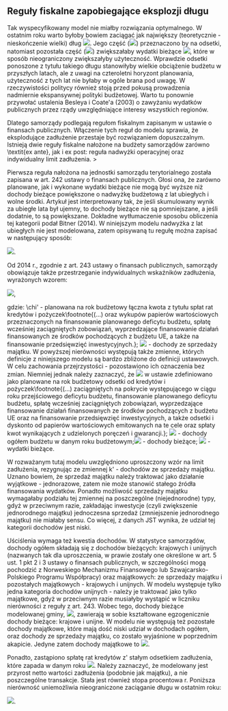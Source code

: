 ## Reguły fiskalne zapobiegające eksplozji długu

Tak wyspecyfikowany model nie miałby rozwiązania optymalnego. W ostatnim roku warto byłoby bowiem zaciągać jak największy (teoretycznie - nieskończenie wielki) dług <img src="https://render.githubusercontent.com/render/math?math=z_{4}^{*}">. Jego część (<img src="https://render.githubusercontent.com/render/math?math=r z_{4}^{*}">) przeznaczono by na odsetki, natomiast pozostała część (<img src="https://render.githubusercontent.com/render/math?math=\left(1 - r) z_{4}^{*}">) zwiększałaby wydatki bieżące <img src="https://render.githubusercontent.com/render/math?math=c_{4}">, które w sposób nieograniczony zwiększałyby użyteczność. Wprawdzie odsetki ponoszone z tytułu takiego długu stanowiłyby wielkie obciążenie budżetu w przyszłych latach, ale z uwagi na czteroletni horyzont planowania, użyteczność z tych lat nie byłaby w ogóle brana pod uwagę. W rzeczywistości politycy również stoją przed pokusą prowadzenia nadmiernie ekspansywnej polityki budżetowej. Warto tu ponownie przywołać ustalenia Besleya i Coate'a (2003) o zawyżaniu wydatków publicznych przez rządy uwzględniające interesy wszystkich regionów.  

Dlatego samorządy podlegają regułom fiskalnym zapisanym w ustawie o finansach publicznych. Włączenie tych reguł do modelu sprawia, że eksplodujące zadłużenie przestaje być rozwiązaniem dopuszczalnym. Istnieją dwie reguły fiskalne nałożone na budżety samorządów zarówno \textit{ex ante}, jak i ex post: reguła nadwyżki operacyjnej oraz indywidualny limit zadłużenia. >

Pierwsza reguła nałożona na jednostki samorządu terytorialnego została zapisana w art. 242 ustawy o finansach publicznych. Głosi ona, że zarówno planowane, jak i wykonane wydatki bieżące nie mogą być wyższe niż dochody bieżące powiększone o nadwyżkę budżetową z lat ubiegłych i wolne środki. Artykuł jest interpretowany tak, że jeśli skumulowany wynik za ubiegłe lata był ujemny, to dochody bieżące nie są pomniejszane, a jeśli dodatnie, to są powiększane. Dokładne wytłumaczenie sposobu obliczenia tej kategorii podał Bitner (2014). W niniejszym modelu nadwyżka z lat ubiegłych nie jest modelowana, zatem opisywaną tu regułę można zapisać w następujący sposób: 

<img src="https://render.githubusercontent.com/render/math?math=c_{t} + rb_{t} \leq y_{t}">.

Od 2014 r., zgodnie z art. 243 ustawy o finansach publicznych, samorządy obowiązuje także przestrzeganie indywidualnych wskaźników zadłużenia, wyrażonych wzorem:     

<img src="https://render.githubusercontent.com/render/math?math=\frac{\chi'_{t} b_{t} + r_{t} b_{t}}{y_{t} + k'_{t} + u_{t}} \leq \frac{1}{3} \sum_{\tau=t-3}^{t-1} \frac{y_{\tau} + k'_{\tau} - c_{\tau} - rb_{\tau}}{y_{\tau} + k'_{\tau} + u_{\tau}}">,

gdzie: \chi' - planowana na rok budżetowy łączna kwota z tytułu spłat rat kredytów i pożyczek\footnote{(...) oraz wykupów papierów wartościowych przeznaczonych na finansowanie planowanego deficytu budżetu, spłatę wcześniej zaciągniętych zobowiązań, wyprzedzające finansowanie działań  finansowanych ze środków pochodzących z budżetu UE, a także na finansowanie przedsięwzięć inwestycyjnych.}; <img src="https://render.githubusercontent.com/render/math?math=k'"> - dochody ze sprzedaży majątku. W powyższej nierówności występują także zmienne, których definicje z niniejszego modelu są bardzo zbliżone do definicji ustawowych. W celu zachowania przejrzystości - pozostawiono ich oznaczenia bez zmian. Niemniej jednak należy zaznaczyć, że <img src="https://render.githubusercontent.com/render/math?math=rb"> w ustawie zdefiniowano jako planowane na rok budżetowy odsetki od kredytów i pożyczek\footnote{(...) zaciągniętych na pokrycie występującego w ciągu roku przejściowego deficytu budżetu, finansowanie planowanego deficytu budżetu, spłatę wcześniej zaciągniętych zobowiązań, wyprzedzające finansowanie działań finansowanych ze środków pochodzących z budżetu UE oraz na finansowanie przedsięwzięć inwestycyjnych, a także odsetki i dyskonto od papierów wartościowych emitowanych na te cele oraz spłaty kwot wynikających z udzielonych poręczeń i gwarancji.}; <img src="https://render.githubusercontent.com/render/math?math=y + k' + u"> - dochody ogółem budżetu w danym roku budżetowym;<img src="https://render.githubusercontent.com/render/math?math=y"> - dochody bieżące; <img src="https://render.githubusercontent.com/render/math?math=c"> - wydatki bieżące.       

W rozważanym tutaj modelu uwzględniono uproszczony wzór na limit zadłużenia, rezygnując ze zmiennej k' - dochodów ze sprzedaży majątku. Uznano bowiem, że sprzedaż majątku należy traktować jako działanie wyjątkowe - jednorazowe, zatem nie może stanowić stałego źródła finansowania wydatków. Ponadto możliwość sprzedaży majątku wymagałaby podziału tej zmiennej na poszczególne (niejednorodne) typy, gdyż w przeciwnym razie, zakładając inwestycje (czyli zwiększenie jednorodnego majątku) jednoczesna sprzedaż (zmniejszenie jednorodnego majątku) nie miałaby sensu. Co więcej, z danych JST wynika, że udział tej kategorii dochodów jest niski.

Uściślenia wymaga też kwestia dochodów. W statystyce samorządów, dochody ogółem składają się z dochodów bieżących: krajowych i unijnych (nazwanych tak dla uproszczenia, w prawie zostały one określone w art. 5 ust. 1 pkt 2 i 3 ustawy o finansach publicznych, w szczególności mogą pochodzić z Norweskiego Mechanizmu Finansowego lub Szwajcarsko-Polskiego Programu Współpracy) oraz majątkowych: ze sprzedaży majątku i pozostałych majątkowych - krajowych i unijnych. W modelu występuje tylko jedna kategoria dochodów unijnych - należy je traktować jako tylko majątkowe, gdyż w przeciwnym razie musiałyby wystąpić w liczniku nierówności z reguły z art. 243. Wobec tego, dochody bieżące modelowanej gminy, <img src="https://render.githubusercontent.com/render/math?math=y_{t}">, zawierają w sobie kształtowane egzogenicznie dochody bieżące: krajowe i unijne. W modelu nie występują też pozostałe dochody majątkowe, które mają dość niski udział w dochodach ogółem, oraz dochody ze sprzedaży majątku, co zostało wyjaśnione w poprzednim akapicie. Jedyne zatem dochody majątkowe to <img src="https://render.githubusercontent.com/render/math?math=u_{t}">.     

Ponadto, zastąpiono spłatę rat kredytów z' stałym odsetkiem zadłużenia, które zapada w danym roku <img src="https://render.githubusercontent.com/render/math?math=\chi \cdot b_{t}">. Należy zaznaczyć, że modelowany jest przyrost netto wartości zadłużenia (podobnie jak majątku), a nie poszczególne transakcje. Stała jest również stopa procentowa r. Poniższa nierówność uniemożliwia nieograniczone zaciąganie długu w ostatnim roku:

<img src="https://render.githubusercontent.com/render/math?math=\frac{(\chi+r) b_{t}}{y_{t} + u_{t}} \leq \frac{1}{3} \sum_{\tau=t-3}^{t-1} \frac{y_{\tau} - c_{\tau} - rb_{\tau}}{y_{\tau} + u_{\tau}}">.

